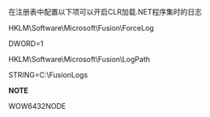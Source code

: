 在注册表中配置以下项可以开启CLR加载.NET程序集时的日志


HKLM\Software\Microsoft\Fusion\ForceLog

DWORD=1


HKLM\Software\Microsoft\Fusion\LogPath

STRING=C:\FusionLogs



**NOTE**

WOW6432NODE
